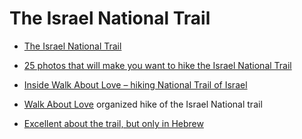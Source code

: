 # The Israel National Trail

* [The Israel National Trail](https://www.israeltrail.net/)

* [25 photos that will make you want to hike the Israel National Trail](https://www.theordinaryadventurer.com/travel/israel/24-photos-that-will-make-you-want-to-do-the-israel-national-trail/)
* [Inside Walk About Love – hiking National Trail of Israel](http://myamazingtravel.com/inside-walk-love-israel-hiking-trail/)
* [Walk About Love](http://walkaboutlove.org.il/) organized hike of the Israel National trail


* [Excellent about the trail, but only in Hebrew](https://www.teva.org.il/israel-national-trail)
